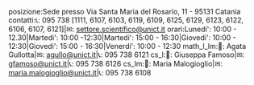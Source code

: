 posizione:Sede presso Via Santa Maria del Rosario, 11 - 95131 Catania
contatti:📞: 095 738 [1111, 6107, 6103, 6119, 6109, 6125, 6129, 6123, 6122, 6106, 6107, 6121]|✉: settore.scientifico@unict.it
orari:Lunedi': 10:00 - 12.30|Martedi': 10:00 -12:30|Martedi': 15:00 - 16:30|Giovedi': 10:00 - 12:30|Giovedi': 15:00 - 16:30|Venerdi': 10:00 - 12:30
math_l_lm:👤: Agata Gullotta|✉: agullo@unict.it|📞: 095 738 6121
cs_l:👤: Giuseppa Famoso|✉: gfamoso@unict.it|📞: 095 738 6126
cs_lm:👤: Maria Malogioglio|✉: maria.malogioglio@unict.it|📞: 095 738 6108